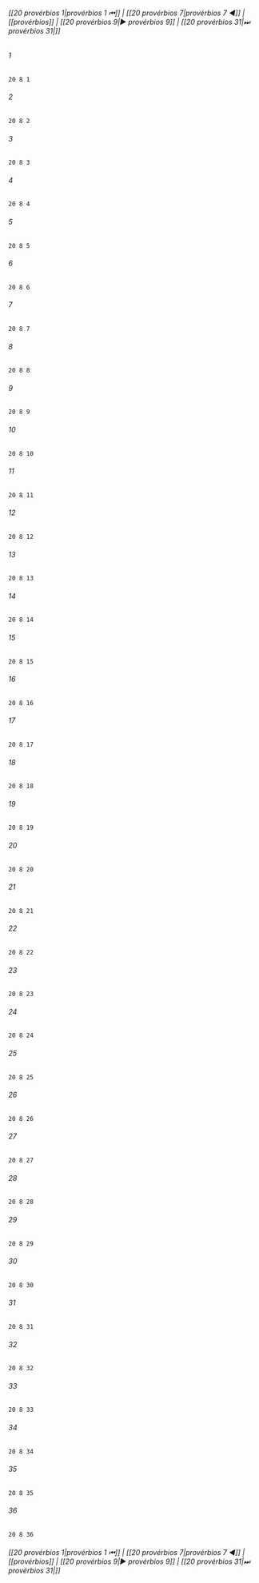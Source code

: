 
###### [[20 provérbios 1|provérbios 1 ⏮]] | [[20 provérbios 7|provérbios 7 ◀]] | [[provérbios]] | [[20 provérbios 9|▶ provérbios 9]] | [[20 provérbios 31|⏭ provérbios 31|]]

###### 1
``` verse
20 8 1 
```
###### 2
``` verse
20 8 2 
```
###### 3
``` verse
20 8 3 
```
###### 4
``` verse
20 8 4 
```
###### 5
``` verse
20 8 5 
```
###### 6
``` verse
20 8 6 
```
###### 7
``` verse
20 8 7 
```
###### 8
``` verse
20 8 8 
```
###### 9
``` verse
20 8 9 
```
###### 10
``` verse
20 8 10 
```
###### 11
``` verse
20 8 11 
```
###### 12
``` verse
20 8 12 
```
###### 13
``` verse
20 8 13 
```
###### 14
``` verse
20 8 14 
```
###### 15
``` verse
20 8 15 
```
###### 16
``` verse
20 8 16 
```
###### 17
``` verse
20 8 17 
```
###### 18
``` verse
20 8 18 
```
###### 19
``` verse
20 8 19 
```
###### 20
``` verse
20 8 20 
```
###### 21
``` verse
20 8 21 
```
###### 22
``` verse
20 8 22 
```
###### 23
``` verse
20 8 23 
```
###### 24
``` verse
20 8 24 
```
###### 25
``` verse
20 8 25 
```
###### 26
``` verse
20 8 26 
```
###### 27
``` verse
20 8 27 
```
###### 28
``` verse
20 8 28 
```
###### 29
``` verse
20 8 29 
```
###### 30
``` verse
20 8 30 
```
###### 31
``` verse
20 8 31 
```
###### 32
``` verse
20 8 32 
```
###### 33
``` verse
20 8 33 
```
###### 34
``` verse
20 8 34 
```
###### 35
``` verse
20 8 35 
```
###### 36
``` verse
20 8 36 
```

###### [[20 provérbios 1|provérbios 1 ⏮]] | [[20 provérbios 7|provérbios 7 ◀]] | [[provérbios]] | [[20 provérbios 9|▶ provérbios 9]] | [[20 provérbios 31|⏭ provérbios 31|]]

